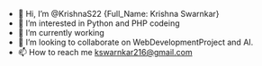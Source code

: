- 👋 Hi, I’m @KrishnaS22 {Full_Name: Krishna Swarnkar}
- 👀 I’m interested in Python and PHP codeing 
- 🌱 I’m currently working
- 💞️ I’m looking to collaborate on WebDevelopmentProject and AI.
- 📫 How to reach me kswarnkar216@gmail.com

<!---
KrishnaS22/KrishnaS22 is a ✨ special ✨ repository because its `README.md` (this file) appears on your GitHub profile.
You can click the Preview link to take a look at your changes.
--->
